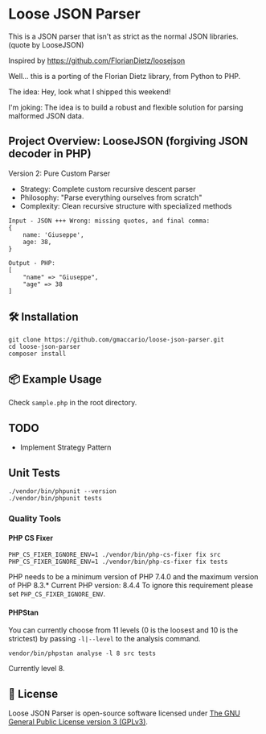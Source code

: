 # Loose JSON Parser

This is a JSON parser that isn't as strict as the normal JSON libraries. (quote by LooseJSON)

Inspired by https://github.com/FlorianDietz/loosejson

Well... this is a porting of the Florian Dietz library, from Python to PHP.

The idea: Hey, look what I shipped this weekend!

I'm joking: The idea is to build a robust and flexible solution for parsing malformed JSON data.

## Project Overview: LooseJSON (forgiving JSON decoder in PHP)

Version 2: Pure Custom Parser
- Strategy: Complete custom recursive descent parser
- Philosophy: "Parse everything ourselves from scratch"
- Complexity: Clean recursive structure with specialized methods

```
Input - JSON +++ Wrong: missing quotes, and final comma:
{
    name: 'Giuseppe',
    age: 38,
}

Output - PHP:
[
    "name" => "Giuseppe",
    "age" => 38
]
```

## 🛠 Installation

```
git clone https://github.com/gmaccario/loose-json-parser.git
cd loose-json-parser
composer install
```

## 📦 Example Usage
Check `sample.php` in the root directory.

## TODO
- Implement Strategy Pattern

## Unit Tests
```
./vendor/bin/phpunit --version
./vendor/bin/phpunit tests
```

### Quality Tools
#### PHP CS Fixer
```
PHP_CS_FIXER_IGNORE_ENV=1 ./vendor/bin/php-cs-fixer fix src
PHP_CS_FIXER_IGNORE_ENV=1 ./vendor/bin/php-cs-fixer fix tests
```
PHP needs to be a minimum version of PHP 7.4.0 and the maximum version of PHP 8.3.*
Current PHP version: 8.4.4
To ignore this requirement please set `PHP_CS_FIXER_IGNORE_ENV`.

#### PHPStan
You can currently choose from 11 levels (0 is the loosest and 10 is the strictest) by passing `-l|--level` to the analysis command.
```
vendor/bin/phpstan analyse -l 8 src tests
```
Currently level 8.

## 📝 License
Loose JSON Parser is open-source software licensed under [The GNU General Public License version 3 (GPLv3)](https://www.gnu.org/licenses/gpl-3.0.en.html).
